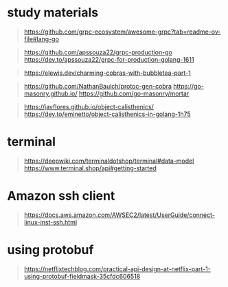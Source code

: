 # study materials
> https://github.com/grpc-ecosystem/awesome-grpc?tab=readme-ov-file#lang-go

> https://github.com/apssouza22/grpc-production-go
> https://dev.to/apssouza22/grpc-for-production-golang-1611

> https://elewis.dev/charming-cobras-with-bubbletea-part-1

> https://github.com/NathanBaulch/protoc-gen-cobra
> https://go-masonry.github.io/
> https://github.com/go-masonry/mortar

> https://javflores.github.io/object-calisthenics/
> https://dev.to/eminetto/object-calisthenics-in-golang-1h75

# terminal

> https://deepwiki.com/terminaldotshop/terminal#data-model
> https://www.terminal.shop/api#getting-started

# Amazon ssh client

> https://docs.aws.amazon.com/AWSEC2/latest/UserGuide/connect-linux-inst-ssh.html

# using protobuf
> https://netflixtechblog.com/practical-api-design-at-netflix-part-1-using-protobuf-fieldmask-35cfdc606518